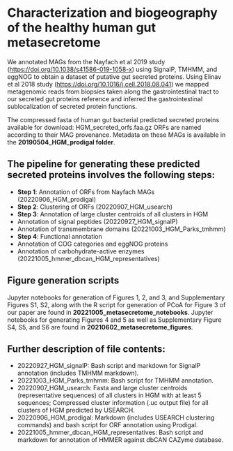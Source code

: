 # Characterization and biogeography of the healthy human gut metasecretome
We annotated MAGs from the Nayfach et al 2019 study (https://doi.org/10.1038/s41586-019-1058-x) using 
SignalP, TMHMM, and eggNOG to obtain a 
dataset of putative gut secreted proteins. Using Elinav et al 2018 study 
(https://doi.org/10.1016/j.cell.2018.08.041) we mapped metagenomic reads from 
biopsies taken along the gastrointestinal tract to our secreted gut proteins reference and inferred the gastrointestinal sublocalization of secreted protein functions.

The compressed fasta of human gut bacterial predicted secreted proteins available for download: HGM_secreted_orfs.faa.gz
ORFs are named according to their MAG provenance. Metadata on these MAGs is available in the **20190504_HGM_prodigal folder**.

## The pipeline for generating these predicted secreted proteins involves the following steps:
- **Step 1**: Annotation of ORFs from Nayfach MAGs (20220906_HGM_prodigal)
- **Step 2**: Clustering of ORFs (20220907_HGM_usearch)
- **Step 3**: Annotation of large cluster centroids of all clusters in HGM
 - Annotation of signal peptides (20220927_HGM_signalP)
 - Annotation of transmembrane domains (20221003_HGM_Parks_tmhmm)
- **Step 4**: Functional annotation
 - Annotation of COG categories and eggNOG proteins
 - Annotation of carbohydrate-active enzymes (20221005_hmmer_dbcan_HGM_representatives)

## Figure generation scripts
Jupyter notebooks for generation of Figures 1, 2, and 3, and Supplementary 
Figures S1, S2, along with the R script for generation of PCoA for Figure 3 of our paper are found in **20221005_metasecretome_notebooks**. Jupyter notebooks for generating Figures 4 and 5 as well as Supplementary 
Figure S4, S5, and S6 are found in **20210602_metasecretome_figures**.

## Further description of file contents:
- 20220927_HGM_signalP: Bash script and markdown for SignalP annotation (includes TMHMM markdown).
- 20221003_HGM_Parks_tmhmm: Bash script for TMHMM annotation.
- 20220907_HGM_usearch: Fasta and large cluster centroids (representative sequences) of all clusters in HGM 
with at least 5 sequences; Compressed cluster information (.uc output file) for all clusters of HGM 
predicted by USEARCH.
- 20220906_HGM_prodigal: Markdown (includes USEARCH clustering commands) and bash script for ORF annotation 
using Prodigal.
- 20221005_hmmer_dbcan_HGM_representatives: Bash script and markdown for annotation of HMMER against dbCAN 
CAZyme database.
